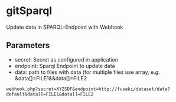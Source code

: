 # gitSparql

Update data in SPARQL-Endpoint with Webhook 

## Parameters
- secret: Secret as configured in application
- endpoint: Sparql Endpoint to update data
- data: path to files with data (for multiple files use array, e.g. &data[]=FILE1&&data[]=FILE2


```
webhook.php?secret=XYZSDF&endpoint=http://fuseki/dataset/data?default&data[]=FILE1&data[]=FILE2
```